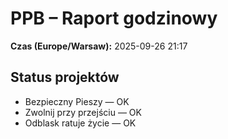 # PPB – Raport godzinowy
**Czas (Europe/Warsaw):** 2025-09-26 21:17

## Status projektów
- Bezpieczny Pieszy — OK
- Zwolnij przy przejściu — OK
- Odblask ratuje życie — OK

